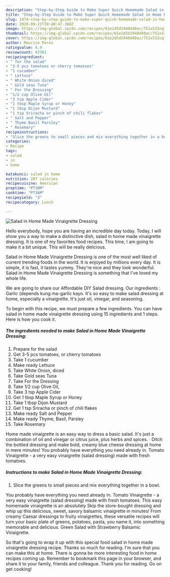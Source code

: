 ```yaml
---
description: "Step-by-Step Guide to Make Super Quick Homemade Salad in Home Made Vinaigrette Dressing"
title: "Step-by-Step Guide to Make Super Quick Homemade Salad in Home Made Vinaigrette Dressing"
slug: 1474-step-by-step-guide-to-make-super-quick-homemade-salad-in-home-made-vinaigrette-dressing
date: 2020-09-21T20:40:47.368Z
image: https://img-global.cpcdn.com/recipes/61e2d5d1940d40ac/751x532cq70/salad-in-home-made-vinaigrette-dressing-recipe-main-photo.jpg
thumbnail: https://img-global.cpcdn.com/recipes/61e2d5d1940d40ac/751x532cq70/salad-in-home-made-vinaigrette-dressing-recipe-main-photo.jpg
cover: https://img-global.cpcdn.com/recipes/61e2d5d1940d40ac/751x532cq70/salad-in-home-made-vinaigrette-dressing-recipe-main-photo.jpg
author: Maurice Perez
ratingvalue: 4.9
reviewcount: 43361
recipeingredient:
- " for the salad"
- "3-5 pcs tomatoes or cherry tomatoes"
- "1 cucumber"
- " Lettuce"
- " White Onion diced"
- " Gold seas Tuna"
- " For the Dressing"
- "1/2 cup Olive Oil"
- "3 tsp Apple Cider"
- "1 tbsp Maple Syrup or Honey"
- "1 tbsp Dijon Mustard"
- "1 tsp Sriracha or pinch of chili flakes"
- " Salt and Pepper"
- " Thyme Basil Parsley"
- " Rosemary"
recipeinstructions:
- "Slice the greens to small pieces and mix everything together in a bowl."
categories:
- Recipe
tags:
- salad
- in
- home

katakunci: salad in home 
nutrition: 287 calories
recipecuisine: American
preptime: "PT30M"
cooktime: "PT36M"
recipeyield: "3"
recipecategory: Lunch

---
```



![Salad in Home Made Vinaigrette Dressing](https://img-global.cpcdn.com/recipes/61e2d5d1940d40ac/751x532cq70/salad-in-home-made-vinaigrette-dressing-recipe-main-photo.jpg)

Hello everybody, hope you are having an incredible day today. Today, I will show you a way to make a distinctive dish, salad in home made vinaigrette dressing. It is one of my favorites food recipes. This time, I am going to make it a bit unique. This will be really delicious.

Salad in Home Made Vinaigrette Dressing is one of the most well liked of current trending foods in the world. It is enjoyed by millions every day. It is simple, it is fast, it tastes yummy. They're nice and they look wonderful. Salad in Home Made Vinaigrette Dressing is something that I've loved my whole life.

We are going to share our Affordable DIY Salad dressing. Our ingredients : Garlic (depends kung ma-garlic kayo. It&#39;s so easy to make salad dressing at home, especially a vinaigrette. It&#39;s just oil, vinegar, and seasoning.


To begin with this recipe, we must prepare a few ingredients. You can have salad in home made vinaigrette dressing using 15 ingredients and 1 steps. Here is how you cook it.

<!--inarticleads1-->

##### The ingredients needed to make Salad in Home Made Vinaigrette Dressing:

1. Prepare  for the salad
1. Get 3-5 pcs tomatoes, or cherry tomatoes
1. Take 1 cucumber
1. Make ready  Lettuce
1. Take  White Onion, diced
1. Take  Gold seas Tuna
1. Take  For the Dressing
1. Take 1/2 cup Olive Oil,
1. Take 3 tsp Apple Cider
1. Get 1 tbsp Maple Syrup or Honey
1. Take 1 tbsp Dijon Mustard
1. Get 1 tsp Sriracha or pinch of chili flakes
1. Make ready  Salt and Pepper
1. Make ready  Thyme, Basil, Parsley
1. Take  Rosemary


Home made vinaigrette is an easy way to dress a basic salad. It&#39;s just a combination of oil and vinegar or citrus juice, plus herbs and spices. · Ditch the bottled dressing and make bold, creamy blue cheese dressing at home in mere minutes! You probably have everything you need already in. Tomato Vinaigrette - a very easy vinaigrette (salad dressing) made with fresh tomatoes. 

<!--inarticleads2-->

##### Instructions to make Salad in Home Made Vinaigrette Dressing:

1. Slice the greens to small pieces and mix everything together in a bowl.


You probably have everything you need already in. Tomato Vinaigrette - a very easy vinaigrette (salad dressing) made with fresh tomatoes. This easy homemade vinaigrette is an absolutely Skip the store-bought dressing and whip up this delicious, sweet, savory balsamic vinaigrette in minutes! From creamy Caesar dressings to fruity vinaigrettes, these versatile recipes will turn your basic plate of greens, potatoes, pasta, you name it, into something memorable and delicious. Green Salad with Strawberry Balsamic Vinaigrette. 

So that's going to wrap it up with this special food salad in home made vinaigrette dressing recipe. Thanks so much for reading. I'm sure that you can make this at home. There is gonna be more interesting food in home recipes coming up. Remember to bookmark this page in your browser, and share it to your family, friends and colleague. Thank you for reading. Go on get cooking!
